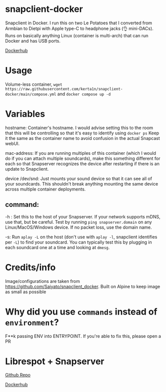 # snapclient-docker
Snapclient in Docker. I run this on two Le Potatoes that I converted from Armbian to Dietpi with Apple type-C to headphone jacks (👌 mini-DACs). Runs on basically anything Linux (container is multi-arch) that can run Docker and has USB ports.

[Dockerhub](https://hub.docker.com/r/kertain/snapclient-docker)

# Usage
Volume-less container, `wget https://raw.githubusercontent.com/kerta1n/snapclient-docker/main/compose.yml` and `docker compose up -d`

# Variables
hostname: Container's hostname. I would advise setting this to the room that this will be controlling so that it's easy to identify using `docker ps` Keep it the same as the container name to avoid confusion in the actual Snapcast webUI. 

mac-address: If you are running multiples of this container (which I would do if you can attach multiple soundcards), make this something different for each so that Snapserver recognizes the device after restarting if there is an update to Snapclient.

device /dev/snd: Just mounts your sound device so that it can see all of your soundcards. This shouldn't break anything mounting the same device across multiple container deployments.

## command:
-h : Set this to the host of your Snapserver. If your network supports mDNS, use that, but be careful. Test by running `ping snapserver.domain` on any Linux/MacOS/Windows device. If no packet loss, use the domain name.

-s: Run `aplay -L` on the host (don't use with `aplay -l`, snapclient identifies per `-L`) to find your soundcard. You can typically test this by plugging in each soundcard one at a time and looking at `dmesg`.

# Credits/info
Image/configurations are taken from https://github.com/Saiyato/snapclient_docker. Built on Alpine to keep image as small as possible

# Why did you use `commands` instead of `environment`?
F**k passing ENV into ENTRYPOINT. If you're able to fix this, please open a PR

# Librespot + Snapserver
[Github Repo](https://github.com/kerta1n/lssc)

[Dockerhub](https://hub.docker.com/r/kertain/lssc)
